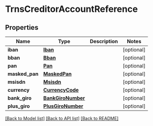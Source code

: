 # TrnsCreditorAccountReference

## Properties
Name | Type | Description | Notes
------------ | ------------- | ------------- | -------------
**iban** | [**Iban**](Iban.md) |  | [optional] 
**bban** | [**Bban**](Bban.md) |  | [optional] 
**pan** | [**Pan**](Pan.md) |  | [optional] 
**masked_pan** | [**MaskedPan**](MaskedPan.md) |  | [optional] 
**msisdn** | [**Msisdn**](Msisdn.md) |  | [optional] 
**currency** | [**CurrencyCode**](CurrencyCode.md) |  | [optional] 
**bank_giro** | [**BankGiroNumber**](BankGiroNumber.md) |  | [optional] 
**plus_giro** | [**PlusGiroNumber**](PlusGiroNumber.md) |  | [optional] 

[[Back to Model list]](../README.md#documentation-for-models) [[Back to API list]](../README.md#documentation-for-api-endpoints) [[Back to README]](../README.md)

